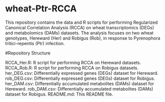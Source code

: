 # wheat-Ptr-RCCA

This repository contains the data and R scripts for performing Regularized Canonical Correlation Analysis (RCCA) on wheat transcriptomics (DEGs) and metabolomics (DAMs) datasets. The analysis focuses on two wheat genotypes, Hereward (Her) and Robigus (Rob), in response to Pyrenophora tritici-repentis (Ptr) infection.

#Repository Structure

RCCA_Her.R: R script for performing RCCA on Hereward datasets.
RCCA_Rob.R: R script for performing RCCA on Robigus datasets.
her_DEG.csv: Differentially expressed genes (DEGs) dataset for Hereward.
rob_DEG.csv: Differentially expressed genes (DEGs) dataset for Robigus.
her_DAM.csv: Differentially accumulated metabolites (DAMs) dataset for Hereward.
rob_DAM.csv: Differentially accumulated metabolites (DAMs) dataset for Robigus.
README.md: This README file.
